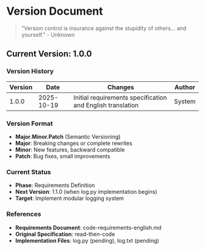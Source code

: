 # Version Document

> "Version control is insurance against the stupidity of others... and yourself." - Unknown

## Current Version: 1.0.0

### Version History

| Version | Date | Changes | Author |
|---------|------|---------|---------|
| 1.0.0 | 2025-10-19 | Initial requirements specification and English translation | System |

### Version Format
- **Major.Minor.Patch** (Semantic Versioning)
- **Major**: Breaking changes or complete rewrites
- **Minor**: New features, backward compatible
- **Patch**: Bug fixes, small improvements

### Current Status
- **Phase**: Requirements Definition
- **Next Version**: 1.1.0 (when log.py implementation begins)
- **Target**: Implement modular logging system

### References
- **Requirements Document**: code-requirements-english.md
- **Original Specification**: read-then-code
- **Implementation Files**: log.py (pending), log.txt (pending)